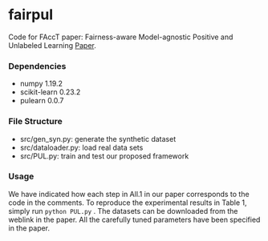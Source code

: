 # fairpul

Code for FAccT paper: Fairness-aware Model-agnostic Positive and Unlabeled Learning [Paper](https://arxiv.org/abs/2206.09346).



### Dependencies

- numpy 1.19.2
- scikit-learn 0.23.2
- pulearn 0.0.7



### File Structure

- src/gen_syn.py: generate the synthetic dataset
- src/dataloader.py: load real data sets
- src/PUL.py: train and test our proposed framework



### Usage

We have indicated how each step in All.1 in our paper corresponds to the code in the comments. To reproduce the experimental results in Table 1, simply run `python PUL.py` . The datasets can be downloaded from the weblink in the paper. All the carefully tuned parameters have been specified in the paper.

